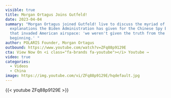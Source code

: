 ```yaml
---
visible: true
title: Morgan Ortagus Joins Gutfeld!
date: 2023-04-04
summary: "Morgan Ortagus joined Gutfeld! live to discuss the myriad of
  explanations the Biden Administration has given for the Chinese Spy Balloon
  that invaded American airspace: 'we weren't given the truth from the
  beginning.' "
author: POLARIS Founder, Morgan Ortagus
outbound: https://www.youtube.com/watch?v=ZFq88p9129E
cta: View Now On <i class="fa-brands fa-youtube"></i> Youtube →
video: true
categories:
  - Videos
  - China
image: https://img.youtube.com/vi/ZFq88p9129E/hqdefault.jpg
---
```


{{< youtube ZFq88p9129E >}}